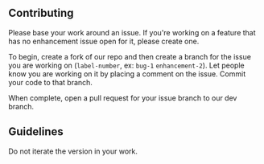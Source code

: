 ## Contributing

Please base your work around an issue. If you're working on a feature that has no enhancement issue open for it, please create one.

To begin, create a fork of our repo and then create a branch for the issue you are working on (`label-number`, ex: `bug-1` `enhancement-2`). Let people know you are working on it by placing a comment on the issue. Commit your code to that branch.

When complete, open a pull request for your issue branch to our dev branch.

## Guidelines

Do not iterate the version in your work. 
